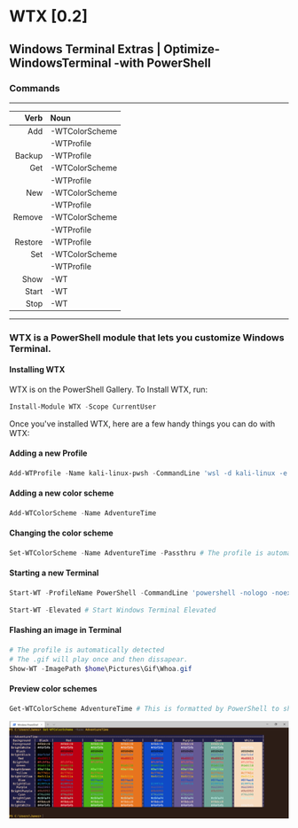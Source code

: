 ﻿
WTX [0.2]
=========

Windows Terminal Extras | Optimize-WindowsTerminal -with PowerShell
---------

### Commands
------------------------
|   Verb|Noun          |
|------:|:-------------|
|    Add|-WTColorScheme|
|       |-WTProfile    |
| Backup|-WTProfile    |
|    Get|-WTColorScheme|
|       |-WTProfile    |
|    New|-WTColorScheme|
|       |-WTProfile    |
| Remove|-WTColorScheme|
|       |-WTProfile    |
|Restore|-WTProfile    |
|    Set|-WTColorScheme|
|       |-WTProfile    |
|   Show|-WT           |
|  Start|-WT           |
|   Stop|-WT           |
------------------------
### WTX is a PowerShell module that lets you customize Windows Terminal.


#### Installing WTX

WTX is on the PowerShell Gallery.  To Install WTX, run:
~~~PowerShell
Install-Module WTX -Scope CurrentUser
~~~

Once you've installed WTX, here are a few handy things you can do with WTX:

#### Adding a new Profile
~~~PowerShell
Add-WTProfile -Name kali-linux-pwsh -CommandLine 'wsl -d kali-linux -e pwsh'
~~~


#### Adding a new color scheme
~~~PowerShell
Add-WTColorScheme -Name AdventureTime
~~~


#### Changing the color scheme
~~~PowerShell
Set-WTColorScheme -Name AdventureTime -Passthru # The profile is automatically detected.
~~~


#### Starting a new Terminal
~~~PowerShell
Start-WT -ProfileName PowerShell -CommandLine 'powershell -nologo -noexit -command $psVersionTable'
~~~

~~~PowerShell
Start-WT -Elevated # Start Windows Terminal Elevated
~~~

#### Flashing an image in Terminal
~~~PowerShell
# The profile is automatically detected
# The .gif will play once and then dissapear.
Show-WT -ImagePath $home\Pictures\Gif\Whoa.gif 
~~~


#### Preview color schemes
~~~PowerShell
Get-WTColorScheme AdventureTime # This is formatted by PowerShell to show a preview. 
~~~
![Previwing Scheme 'AdventureTime'](Assets/Get-WTColorScheme.png)



